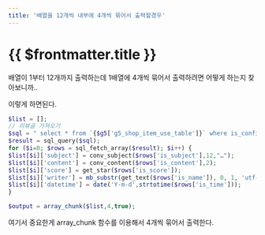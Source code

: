 ```yaml
---
title: '배열을 12개씩 내부에 4개씩 묶어서 출력할경우'
---
```


# {{ $frontmatter.title }}


배열이 1부터 12개까지 출력하는데 1배열에 4개씩 묶어서 출력하려면 어떻게 하는지 찾아보니까..

이렇게 하면된다.

```php
$list = [];
// 리뷰글 가져오기
$sql = " select * from `{$g5['g5_shop_item_use_table']}` where is_confirm = '1' order by is_time desc limit 0,12";
$result = sql_query($sql);
for ($i=0; $rows = sql_fetch_array($result); $i++) {
$list[$i]['subject'] = conv_subject($rows['is_subject'],12,"…");
$list[$i]['content'] = conv_content($rows['is_content'],2);
$list[$i]['score'] = get_star($rows['is_score']);
$list[$i]['writer'] = mb_substr(get_text($rows['is_name']), 0, 1, 'utf-8') . "***" . mb_substr($rows['is_name'], -1, 0, 'utf-8');
$list[$i]['datetime'] = date('Y-m-d',strtotime($rows['is_time']));
}

$output = array_chunk($list,4,true);
```


여기서 중요한게 array_chunk 함수를 이용해서 4개씩 묶어서 출력한다. 